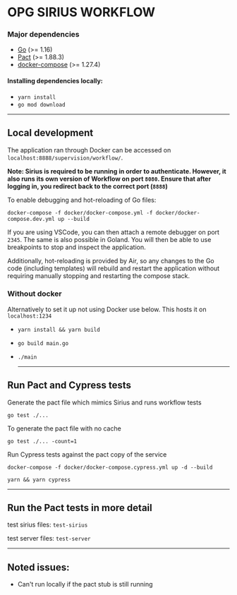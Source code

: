 # OPG SIRIUS WORKFLOW

### Major dependencies

- [Go](https://golang.org/) (>= 1.16)
- [Pact](https://github.com/pact-foundation/pact-ruby-standalone) (>= 1.88.3)
- [docker-compose](https://docs.docker.com/compose/install/) (>= 1.27.4)

#### Installing dependencies locally: 
- `yarn install`
- `go mod download`
-------------------------------------------------------------------

## Local development

The application ran through Docker can be accessed on `localhost:8888/supervision/workflow/`.

**Note: Sirius is required to be running in order to authenticate. However, it also runs its own version of Workflow on port `8080`.
Ensure that after logging in, you redirect back to the correct port (`8888`)** 

To enable debugging and hot-reloading of Go files:

`docker-compose -f docker/docker-compose.yml -f docker/docker-compose.dev.yml up --build`

If you are using VSCode, you can then attach a remote debugger on port `2345`. The same is also possible in Goland.
You will then be able to use breakpoints to stop and inspect the application.

Additionally, hot-reloading is provided by Air, so any changes to the Go code (including templates) 
will rebuild and restart the application without requiring manually stopping and restarting the compose stack.

### Without docker

Alternatively to set it up not using Docker use below. This hosts it on `localhost:1234`
  
- `yarn install && yarn build `
- `go build main.go `
- `./main `

  -------------------------------------------------------------------

## Run Pact and Cypress tests

Generate the pact file which mimics Sirius and runs workflow tests

`go test ./...`
 
To generate the pact file with no cache

`go test ./... -count=1`
 
Run Cypress tests against the pact copy of the service
 
`docker-compose -f docker/docker-compose.cypress.yml up -d --build `
 
`yarn && yarn cypress `
    
-------------------------------------------------------------------
## Run the Pact tests in more detail

test sirius files: `test-sirius`

test server files: `test-server`

-------------------------------------------------------------------
## Noted issues:
- Can't run locally if the pact stub is still running
